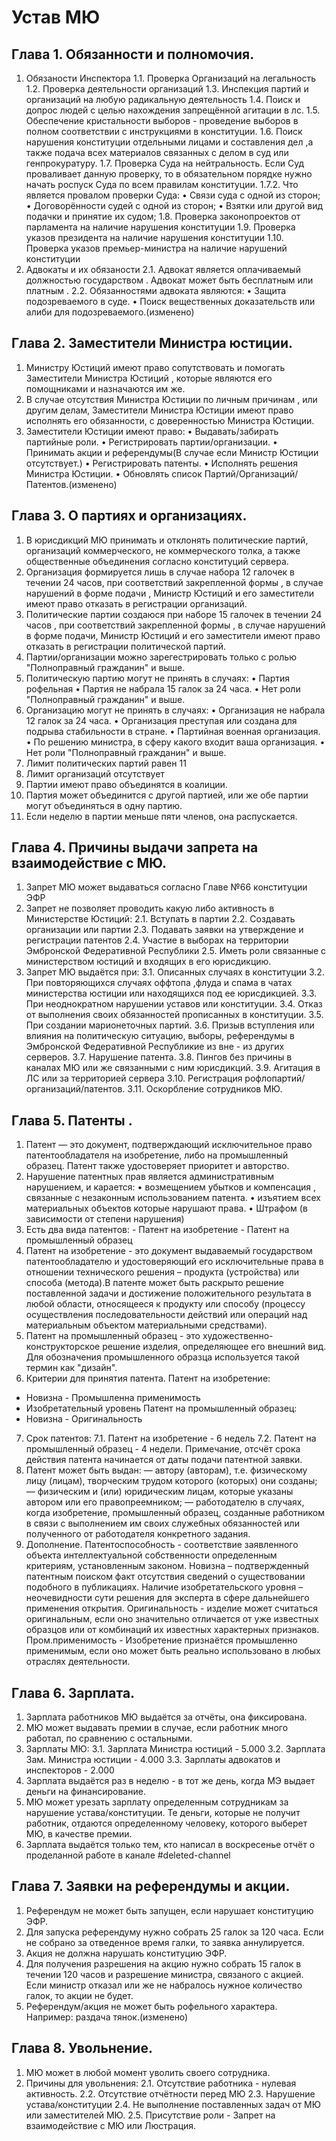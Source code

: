 # Устав МЮ

## Глава 1. Обязанности и полномочия.
 
1. Обязаности Инспектора 
	1.1. Проверка Организаций на легальность 
	1.2. Проверка деятельности организаций 
	1.3. Инспекция партий и организаций на любую радикальную деятельность 
	1.4. Поиск и допрос людей с целью нахождения запрещённой агитации в лс. 
	1.5. Обеспечение кристальности выборов - проведение выборов в полном соответствии с инструкциями в конституции. 
	1.6. Поиск нарушения конституции отдельными лицами и составления дел ,а также подача всех материалов связанных с делом в суд или генпрокуратуру. 
	1.7. Проверка Суда на нейтральность. Если Суд проваливает данную проверку, то в обязательном порядке нужно начать роспуск Суда по всем правилам конституции. 
		1.7.2. Что является провалом проверки Суда: 
			• Связи суда с одной из сторон;
			• Договорённости судей с одной из сторон;
			• Взятки или другой вид подачки и принятие их судом;
	1.8. Проверка законопроектов от парламента на наличие нарушения конституции 
	1.9. Проверка указов президента на наличие нарушения конституции 
	1.10. Проверка указов премьер-министра на наличие нарушений конституции 
2. Адвокаты и их обязаности 
	2.1. Адвокат является оплачиваемый должностью государством . Адвокат может быть бесплатным или платным . 
	2.2. Обязанностями адвоката являются: 
		• Защита подозреваемого в суде. 
		• Поиск вещественных доказательств или алиби для подозреваемого.(изменено)


## Глава 2. Заместители Министра юстиции.

1. Министру Юстиций имеют право сопутствовать и помогать Заместители Министра Юстиций , которые являются его помощниками и назначаются им же. 
2. В случае отсутствия Министра Юстиции по личным причинам , или другим делам, Заместители Министра Юстиции имеют право исполнять его обязанности, с доверенностью Министра Юстиции. 
3. Заместители Юстиции имеют право: 
• Выдавать/забирать партийные роли. 
• Регистрировать партии/организации. 
• Принимать акции и референдумы(В случае если Министр Юстиции отсутствует.) 
• Регистрировать патенты. • Исполнять решения Министра Юстиции. 
• Обновлять список Партий/Организаций/Патентов.(изменено)

## Глава 3. О партиях и организациях.

1. В юрисдикций МЮ принимать и отклонять политические партий, организаций коммерческого, не коммерческого толка, а также общественные объединения согласно конституций сервера. 
2. Организация формируется лишь в случае набора 12 галочек в течении 24 часов, при соответствий закрепленной формы , в случае нарушений в форме подачи , Министр Юстиций и его заместители имеют право отказать в регистрации организаций. 
3. Политические партии создаюся при наборе 15 галочек в течении 24 часов , при соответствий закрепленной формы , в случае нарушений в форме подачи, Министр Юстиций и его заместители имеют право отказать в регистрации политической партий. 
4. Партии/организации можно зарегестрировать только с ролью "Полноправный гражданин" и выше. 
5. Политическую партию могут не принять в случаях: 
• Партия рофельная • Партия не набрала 15 галок за 24 часа. 
• Нет роли "Полноправный гражданин" и выше. 
6. Организацию могут не принять в случаях: 
• Организация не набрала 12 галок за 24 часа. 
• Организация преступая или создана для подрыва стабильности в стране. 
• Партийная военная организация.
• По решению министра, в сферу какого входит ваша организация.
• Нет роли "Полноправный гражданин" и выше. 
7. Лимит политических партий равен 11 
8. Лимит организаций отсутствует 
9. Партии имеют право объединятся в коалиции. 
10. Партия может объединится с другой партией, или же обе партии могут объединяться в одну партию. 
11. Если неделю в партии меньше пяти членов, она распускается.

## Глава 4. Причины выдачи запрета на взаимодействие с МЮ.
 
1. Запрет МЮ может выдаваться согласно Главе №66 конституции ЭФР 
2. Запрет не позволяет проводить какую либо активность в Министерстве Юстиций: 
	2.1. Вступать в партии 
	2.2. Создавать организации или партии 
	2.3. Подавать заявки на утверждение и регистрации патентов 
	2.4. Участие в выборах на территории Эмбронской Федеративной Республики 
	2.5. Иметь роли связанные с министерством юстиций и входящих в его юрисдикцию. 
3. Запрет МЮ выдаётся при: 
	3.1. Описанных случаях в конституции 
	3.2. При повторяющихся случаях оффтопа ,флуда и спама в чатах министерства юстиции или находящихся под ее юрисдикцией. 
	3.3. При неоднократном нарушении уставов или конституции. 
	3.4. Отказ от выполнения своих обязанностей прописанных в конституции.
	3.5. При создании марионеточных партий. 
	3.6. Призыв вступления или влияния на политическую ситуацию, выборы, референдумы в Эмбронской Федеративной Республикие из вне - из других серверов. 
	3.7. Нарушение патента. 
	3.8. Пингов без причины в каналах МЮ или же связанными с ним юрисдикций. 3.9. Агитация в ЛС или за территорией сервера 
	3.10. Регистрация рофлопартий/организаций/патентов. 
	3.11. Оскорбление сотрудников МЮ.

## Глава 5. Патенты .

1. Патент — это документ, подтверждающий исключительное право патентообладателя на изобретение, либо на промышленный образец. Патент также удостоверяет приоритет и авторство. 
2. Нарушение патентных прав является административным нарушением, и карается: 
• возмещением убытков и компенсация , связанные с незаконным использованием патента.
• изъятием всех материальных объектов которые нарушают права. 
 • Штрафом (в зависимости от степени нарушения) 
3. Есть два вида патентов: - Патент на изобретение - Патент на промышленный образец 
4. Патент на изобретение - это документ выдаваемый государством патентообладателю и удостоверяющий его исключительные права в отношении технического решения – продукта (устройства) или способа (метода).В патенте может быть раскрыто решение поставленной задачи и достижение положительного результата в любой области, относящееся к продукту или способу (процессу осуществления последовательности действий или операций над материальным объектом материальными средствами). 
5. Патент на промышленный образец - это художественно-конструкторское решение изделия, определяющее его внешний вид. Для обозначения промышленного образца используется такой термин как "дизайн". 
6. Критерии для принятия патента. 
Патент на изобретение: 
 - Новизна - Промышленна применимость 
 - Изобретательный уровень Патент на промышленный образец: 
 - Новизна - Оригинальность 
7. Срок патентов: 
7.1. Патент на изобретение - 6 недель 
7.2. Патент на промышленный образец - 4 недели. Примечание, отсчёт срока действия патента начинается от даты подачи патентной заявки. 
8. Патент может быть выдан: 
 — автору (авторам), т.е. физическому лицу (лицам), творческим трудом которого (которых) они созданы; 
 — физическим и (или) юридическим лицам, которые указаны автором или его правопреемником; 
 — работодателю в случаях, когда изобретение, промышленный образец, созданные работником в связи с выполнением им своих служебных обязанностей или полученного от работодателя конкретного задания. 
9. Дополнение. Патентоспособность - соответствие заявленного объекта интеллектуальной собственности определенным критериям, установленным законом. Новизна – подтвержденный патентным поиском факт отсутствия сведений о существовании подобного в публикациях. 
Наличие изобретательского уровня – неочевидности сути решения для эксперта в сфере дальнейшего применения открытия. 
Оригинальность - изделие может считаться оригинальным, если оно значительно отличается от уже известных образцов или от комбинаций их известных характерных признаков. 
Пром.применимость - Изобретение признаётся промышленно применимым, если оно может быть реально использовано в любых отраслях деятельности.

## Глава 6. Зарплата.

1. Зарплата работников МЮ выдаётся за отчёты, она фиксирована. 
2. МЮ может выдавать премии в случае, если работник много работал, по сравнению с остальными. 
3. Зарплаты МЮ: 
	3.1. Зарплата Министра юстиций - 5.000 
	3.2. Зарплата Зам. Министра юстиции - 4.000 
	3.3. Зарплаты адвокатов и инспекторов - 2.000 
4. Зарплата выдаётся раз в неделю - в тот же день, когда МЭ выдает деньги на финансирование. 
5. МЮ может урезать зарплату определенным сотрудникам за нарушение устава/конституции. Те деньги, которые не получит работник, отдаются определенному человеку, которого выберет МЮ, в качестве премии. 
6. Зарплата выдаётся только тем, кто написал в воскресенье отчёт о проделанной работе в канале #deleted-channel

## Глава 7. Заявки на референдумы и акции.

1. Референдум не может быть запущен, если нарушает конституцию ЭФР. 
2. Для запуска референдуму нужно собрать 25 галок за 120 часа. Если не собрано за отведенное время галки, то заявка аннулируется. 
3. Акция не должна нарушать конституцию ЭФР. 
4. Для получения разрешения на акцию нужно собрать 15 галок в течении 120 часов и разрешение министра, связаного с акцией. Если министр отказал или же не набралось нужное количество галок, то акции не будет. 
5. Референдум/акция не может быть рофельного характера. Например: раздача тянок.(изменено)

## Глава 8. Увольнение.

1. МЮ может в любой момент уволить своего сотрудника. 
2. Причины для увольнения: 
	2.1. Отсутствие работника - нулевая активность. 
	2.2. Отсутствие отчётности перед МЮ 
	2.3. Нарушение устава/конституции 
	2.4. Не выполнение поставленных задач от МЮ или заместителей МЮ. 
	2.5. Присутствие роли - Запрет на взаимодействие с МЮ или Люстрация.
